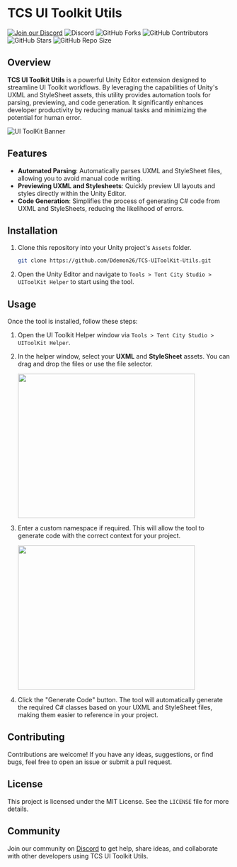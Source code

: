 
# TCS UI Toolkit Utils

[![Join our Discord](https://img.shields.io/badge/Discord-Join%20Us-7289DA?logo=discord&logoColor=white)](https://discord.gg/knwtcq3N2a)
![Discord](https://img.shields.io/discord/1047781241010794506)
![GitHub Forks](https://img.shields.io/github/forks/Ddemon26/TCS-UIToolKit-Utils)
![GitHub Contributors](https://img.shields.io/github/contributors/Ddemon26/TCS-UIToolKit-Utils)
![GitHub Stars](https://img.shields.io/github/stars/Ddemon26/TCS-UIToolKit-Utils)
![GitHub Repo Size](https://img.shields.io/github/repo-size/Ddemon26/TCS-UIToolKit-Utils)

## Overview

**TCS UI Toolkit Utils** is a powerful Unity Editor extension designed to streamline UI Toolkit workflows. By leveraging the capabilities of Unity's UXML and StyleSheet assets, this utility provides automation tools for parsing, previewing, and code generation. It significantly enhances developer productivity by reducing manual tasks and minimizing the potential for human error.

![UI ToolKit Banner](https://github.com/user-attachments/assets/96359568-b36c-4694-984f-70ad70cba669)

## Features

- **Automated Parsing**: Automatically parses UXML and StyleSheet files, allowing you to avoid manual code writing.
- **Previewing UXML and Stylesheets**: Quickly preview UI layouts and styles directly within the Unity Editor.
- **Code Generation**: Simplifies the process of generating C# code from UXML and StyleSheets, reducing the likelihood of errors.

## Installation

1. Clone this repository into your Unity project's `Assets` folder.
   ```bash
   git clone https://github.com/Ddemon26/TCS-UIToolKit-Utils.git
   ```

2. Open the Unity Editor and navigate to `Tools > Tent City Studio > UIToolKit Helper` to start using the tool.

## Usage

Once the tool is installed, follow these steps:

1. Open the UI Toolkit Helper window via `Tools > Tent City Studio > UIToolKit Helper`.
   
2. In the helper window, select your **UXML** and **StyleSheet** assets. You can drag and drop the files or use the file selector.

   <img src="https://github.com/user-attachments/assets/a02015f7-ace6-40e5-86ed-c915790b9437" width="400" height="325">

3. Enter a custom namespace if required. This will allow the tool to generate code with the correct context for your project.

   <img src="https://github.com/user-attachments/assets/962d3115-d067-4ba2-8eda-0d8a3bb187e7" width="400" height="325">

4. Click the "Generate Code" button. The tool will automatically generate the required C# classes based on your UXML and StyleSheet files, making them easier to reference in your project.

## Contributing

Contributions are welcome! If you have any ideas, suggestions, or find bugs, feel free to open an issue or submit a pull request.

## License

This project is licensed under the MIT License. See the `LICENSE` file for more details.

## Community

Join our community on [Discord](https://discord.gg/knwtcq3N2a) to get help, share ideas, and collaborate with other developers using TCS UI Toolkit Utils.

